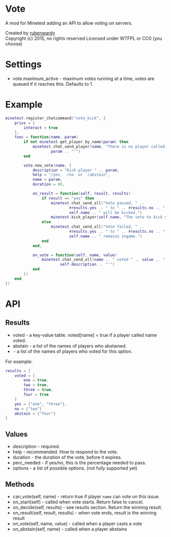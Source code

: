 # Vote
A mod for Minetest adding an API to allow voting on servers.

Created by [rubenwardy](http://rubenwardy.com)  
Copyright (c) 2015, no rights reserved
Licensed under WTFPL or CC0 (you choose)

# Settings

* vote.maximum_active - maximum votes running at a time, votes are queued if it reaches this. Defaults to 1.

# Example

```lua
minetest.register_chatcommand("vote_kick", {
	privs = {
		interact = true
	},
	func = function(name, param)
		if not minetest.get_player_by_name(param) then
			minetest.chat_send_player(name, "There is no player called '" ..
					param .. "'")
		end

		vote.new_vote(name, {
			description = "Kick player " .. param,
			help = "/yes,  /no  or  /abstain",
			name = param,
			duration = 60,

			on_result = function(self, result, results)
				if result == "yes" then
					minetest.chat_send_all("Vote passed, " ..
							#results.yes .. " to " .. #results.no .. ", " ..
							self.name .. " will be kicked.")
					minetest.kick_player(self.name, "The vote to kick you passed")
				else
					minetest.chat_send_all("Vote failed, " ..
							#results.yes .. " to " .. #results.no .. ", " ..
							self.name .. " remains ingame.")
				end
			end,

			on_vote = function(self, name, value)
				minetest.chat_send_all(name .. " voted " .. value .. " to '" ..
						self.description .. "'")
			end
		})
	end
})
```

# API

## Results

* voted - a key-value table. voted[name] = true if a player called name voted.
* abstain - a list of the names of players who abstained.
* <option> - a list of the names of players who voted for this option.

For example:

```lua
results = {
	voted = {
		one = true,
		two = true,
		three = true,
		four = true
	}
	yes = {"one", "three"},
	no = {"two"}
	abstain = {"four"}
}

```

## Values

* description - required.
* help - recommended. How to respond to the vote.
* duration - the duration of the vote, before it expires.
* perc_needed - if yes/no, this is the percentage needed to pass.
* options - a list of possible options. (not fully supported yet)

## Methods

* can_vote(self, name) - return true if player `name` can vote on this issue.
* on_start(self) - called when vote starts. Return false to cancel.
* on_decide(self, results) - see results section. Return the winning result.
* on_result(self, result, results) - when vote ends, result is the winning result
* on_vote(self, name, value) - called when a player casts a vote
* on_abstain(self, name) - called when a player abstains
